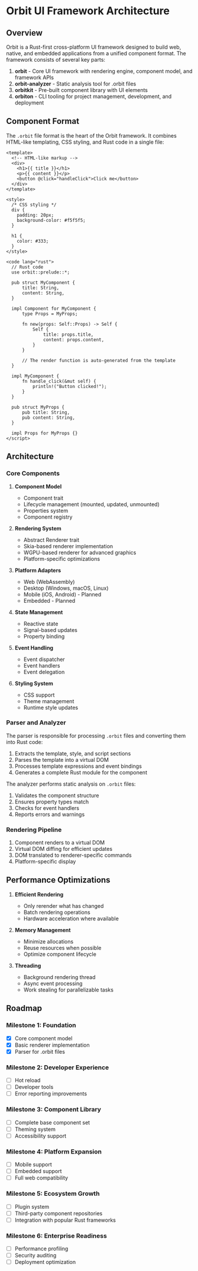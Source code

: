 # Orbit UI Framework Architecture

## Overview

Orbit is a Rust-first cross-platform UI framework designed to build web, native, and embedded applications from a unified component format. The framework consists of several key parts:

1. **orbit** - Core UI framework with rendering engine, component model, and framework APIs
2. **orbit-analyzer** - Static analysis tool for .orbit files
3. **orbitkit** - Pre-built component library with UI elements
4. **orbiton** - CLI tooling for project management, development, and deployment

## Component Format

The `.orbit` file format is the heart of the Orbit framework. It combines HTML-like templating, CSS styling, and Rust code in a single file:

```
<template>
  <!-- HTML-like markup -->
  <div>
    <h1>{{ title }}</h1>
    <p>{{ content }}</p>
    <button @click="handleClick">Click me</button>
  </div>
</template>

<style>
  /* CSS styling */
  div {
    padding: 20px;
    background-color: #f5f5f5;
  }
  
  h1 {
    color: #333;
  }
</style>

<code lang="rust">
  // Rust code
  use orbit::prelude::*;
  
  pub struct MyComponent {
      title: String,
      content: String,
  }
  
  impl Component for MyComponent {
      type Props = MyProps;
      
      fn new(props: Self::Props) -> Self {
          Self {
              title: props.title,
              content: props.content,
          }
      }
      
      // The render function is auto-generated from the template
  }
  
  impl MyComponent {
      fn handle_click(&mut self) {
          println!("Button clicked!");
      }
  }
  
  pub struct MyProps {
      pub title: String,
      pub content: String,
  }
  
  impl Props for MyProps {}
</script>
```

## Architecture

### Core Components

1. **Component Model**
   - Component trait
   - Lifecycle management (mounted, updated, unmounted)
   - Properties system
   - Component registry

2. **Rendering System**
   - Abstract Renderer trait
   - Skia-based renderer implementation
   - WGPU-based renderer for advanced graphics
   - Platform-specific optimizations

3. **Platform Adapters**
   - Web (WebAssembly)
   - Desktop (Windows, macOS, Linux)
   - Mobile (iOS, Android) - Planned
   - Embedded - Planned

4. **State Management**
   - Reactive state
   - Signal-based updates
   - Property binding

5. **Event Handling**
   - Event dispatcher
   - Event handlers
   - Event delegation

6. **Styling System**
   - CSS support
   - Theme management
   - Runtime style updates

### Parser and Analyzer

The parser is responsible for processing `.orbit` files and converting them into Rust code:

1. Extracts the template, style, and script sections
2. Parses the template into a virtual DOM
3. Processes template expressions and event bindings
4. Generates a complete Rust module for the component

The analyzer performs static analysis on `.orbit` files:

1. Validates the component structure
2. Ensures property types match
3. Checks for event handlers
4. Reports errors and warnings

### Rendering Pipeline

1. Component renders to a virtual DOM
2. Virtual DOM diffing for efficient updates
3. DOM translated to renderer-specific commands
4. Platform-specific display

## Performance Optimizations

1. **Efficient Rendering**
   - Only rerender what has changed
   - Batch rendering operations
   - Hardware acceleration where available

2. **Memory Management**
   - Minimize allocations
   - Reuse resources when possible
   - Optimize component lifecycle

3. **Threading**
   - Background rendering thread
   - Async event processing
   - Work stealing for parallelizable tasks

## Roadmap

### Milestone 1: Foundation
- [x] Core component model
- [x] Basic renderer implementation
- [x] Parser for .orbit files

### Milestone 2: Developer Experience
- [ ] Hot reload
- [ ] Developer tools
- [ ] Error reporting improvements

### Milestone 3: Component Library
- [ ] Complete base component set
- [ ] Theming system
- [ ] Accessibility support

### Milestone 4: Platform Expansion
- [ ] Mobile support
- [ ] Embedded support
- [ ] Full web compatibility

### Milestone 5: Ecosystem Growth
- [ ] Plugin system
- [ ] Third-party component repositories
- [ ] Integration with popular Rust frameworks

### Milestone 6: Enterprise Readiness
- [ ] Performance profiling
- [ ] Security auditing
- [ ] Deployment optimization
